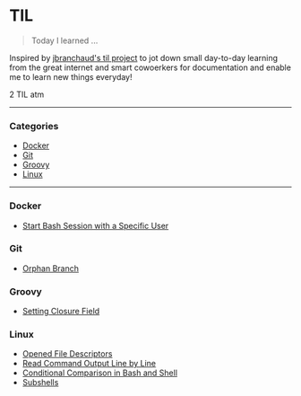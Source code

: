 # TIL
> Today I learned ...

Inspired by [jbranchaud's til project](https://github.com/jbranchaud/til) to jot down small day-to-day learning from the great internet and smart cowoerkers for documentation and enable me to learn new things everyday!

2 TIL atm

---

### Categories
* [Docker](#docker)
* [Git](#git)
* [Groovy](#groovy)
* [Linux](#linux)

---

### Docker
- [Start Bash Session with a Specific User](docker/start-bash-session-with-specific-user.md)

### Git
- [Orphan Branch](git/orphan-branch.md)

### Groovy
- [Setting Closure Field](groovy/setting-closure-field.md)

### Linux
- [Opened File Descriptors](linux/opened-file-descriptors.md)
- [Read Command Output Line by Line](linux/read-cmd-output-line-by-line.md)
- [Conditional Comparison in Bash and Shell](linux/conditional-comparison-bash-shell.md)
- [Subshells](linux/subshells.md)
